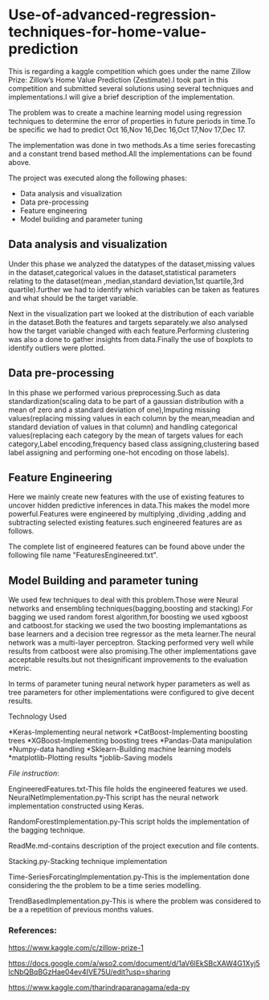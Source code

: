 # Use-of-advanced-regression-techniques-for-home-value-prediction

This is regarding a kaggle competition which goes under the name Zillow Prize: Zillow’s Home Value Prediction (Zestimate).I took part in this competition and submitted several solutions using several techniques and implementations.I will give a brief description of the implementation.

The problem was to create a machine learning model using regression techniques to determine the error of properties in future periods in time.To be specific we had to predict Oct 16,Nov 16,Dec 16,Oct 17,Nov 17,Dec 17.

The implementation was done in two methods.As a time series forecasting and a constant trend based method.All the implementations can be found above.

The project was executed along the following phases:

* Data analysis and visualization
* Data pre-processing 
* Feature engineering
* Model building and parameter tuning

## Data analysis and visualization

Under this phase we analyzed the datatypes of the dataset,missing values in the dataset,categorical values in the dataset,statistical parameters relating to the dataset(mean ,median,standard deviation,1st quartile,3rd quartile).further we had to identify which variables can be taken as features and what should be the target variable.

Next in the visualization part we looked at the distribution of each variable in the dataset.Both the features and targets separately.we also analysed how the target variable changed with each feature.Performing clustering was also a done to gather insights from data.Finally the use of boxplots to identify outliers were plotted.

## Data pre-processing

In this phase we performed various preprocessing.Such as data standardization(scaling data to be part of a gaussian distribution with a mean of zero and a standard deviation of one),Imputing missing values(replacing missing values in each column by the mean,meadian and standard deviation of values in that column) and handling categorical values(replacing each category by the mean of targets values for each category,Label encoding,frequency based class assigning,clustering based label assigning and performing one-hot encoding on those labels).

## Feature Engineering

Here we mainly create new features with the use of existing features to uncover hidden predictive inferences in data.This makes the model more powerful.Features were engineered by multiplying ,dividing ,adding and subtracting selected existing features.such engineered features are as follows.
 
The complete list of engineered features can be found above under the following file name "FeaturesEngineered.txt".

## Model Building and parameter tuning

We used few techniques to deal with this problem.Those were Neural networks and ensembling techniques(bagging,boosting and stacking).For bagging we used random forest algorithm,for boosting we used xgboost and catboost.for stacking we used the two boosting implemantations as base learners and a decision tree regressor as the meta learner.The neural network was a multi-layer perceptron.
Stacking performed very well while results from catboost were also promising.The other implementations gave acceptable results.but not thesignificant improvements to the evaluation metric.

In terms of parameter tuning neural network hyper parameters as well as tree parameters for other implementations were configured to give decent results. 

Technology Used

*Keras-Implementing neural network
*CatBoost-Implementing boosting trees
*XGBoost-Implementing boosting trees
*Pandas-Data manipulation
*Numpy-data handling
*Sklearn-Building machine learning models
*matplotlib-Plotting results
*joblib-Saving models


_File instruction_:

EngineeredFeatures.txt-This file holds the engineered features we used.
NeuralNetImplementation.py-This script has the neural network implementation constructed using Keras.

RandomForestImplementation.py-This script holds the implementation of the bagging technique.

ReadMe.md-contains description of the project execution and file contents.

Stacking.py-Stacking technique implementation

Time-SeriesForcatingImplementation.py-This is the implementation done considering the the problem to be a time series modelling.

TrendBasedImplementation.py-This is where the problem was considered to be a a repetition of previous months values.





### References:

https://www.kaggle.com/c/zillow-prize-1

https://docs.google.com/a/wso2.com/document/d/1aV6lEkSBcXAW4G1Xyj5lcNbQBqBGzHae04ev4IVE75U/edit?usp=sharing

https://www.kaggle.com/tharindraparanagama/eda-py